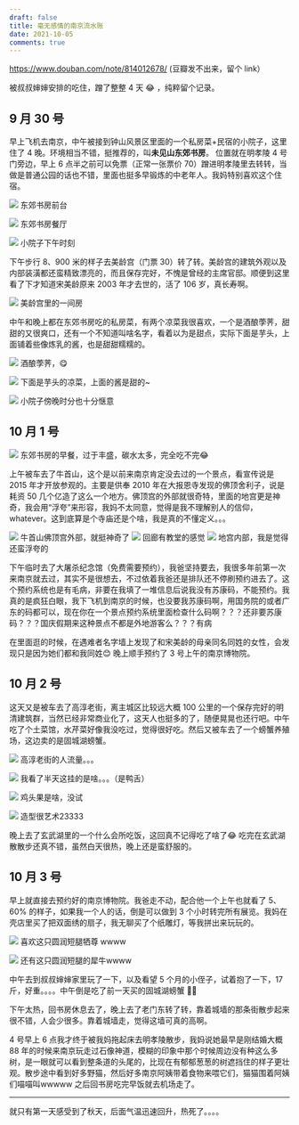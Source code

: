 ```yaml
---
draft: false
title: 毫无感情的南京流水账
date: 2021-10-05
comments: true
---
```


https://www.douban.com/note/814012678/ (豆瓣发不出来，留个 link）

被叔叔婶婶安排的吃住，蹭了整整 4 天 😂 ，纯粹留个记录。

## 9 月 30 号

早上飞机去南京，中午被接到钟山风景区里面的一个私房菜+民宿的小院子，这里住了 4 晚。环境相当不错，挺推荐的，叫**未见山东郊书房**。
位置就在明孝陵 4 号门旁边，早上 6 点半之前可以免票（正常一张票价 70）蹭进明孝陵里去转转，当做是普通公园的话也不错，里面也挺多早锻炼的中老年人。我妈特别喜欢这个住宿。

![](../../assets/images/2021-nanjing/1.jpg)
东郊书房前台

![](../../assets/images/2021-nanjing/2.jpg)
东郊书房餐厅

![](../../assets/images/2021-nanjing/3.jpg)
小院子下午时刻

下午步行 8、900 米的样子去美龄宫（门票 30）转了转。美龄宫的建筑外观以及内部装潢都还蛮精致漂亮的，而且保存完好，不愧是曾经的主席官邸。顺便到这里看了下才知道宋美龄原来 2003 年才去世的，活了 106 岁，真长寿啊。

![](../../assets/images/2021-nanjing/4.jpg)
美龄宫里的一间房

中午和晚上都在东郊书房吃的私房菜，有两个凉菜我很喜欢，一个是酒酿荸荠，甜甜的又很爽口，还有一个不知道叫啥名字，看着以为是甜点，实际下面是芋头，上面铺着些像炼乳的酱，也是甜甜糯糯的。

![](../../assets/images/2021-nanjing/6.jpg)
酒酿荸荠，😋

![](../../assets/images/2021-nanjing/7.jpg)
下面是芋头的凉菜，上面的酱是甜的~

![](../../assets/images/2021-nanjing/5.jpg)
小院子傍晚时分也十分惬意


## 10 月 1 号

![](../../assets/images/2021-nanjing/8.jpg)
东郊书房的早餐，过于丰盛，碳水太多，完全吃不完😂

上午被车去了牛首山，这个是以前来南京肯定没去过的一个景点，看宣传说是 2015 年才开放参观的。主要是供奉 2010 年在大报恩寺发现的佛顶舍利子，说是耗资 50 几个亿造了这么一个地方。佛顶宫的外部就很奇特，里面的地宫更是神奇，我会用“浮夸”来形容，我妈不太同意，觉得是我不理解别人的信仰，whatever。这到底算是个寺庙还是个啥，我是真的不懂定义。。。

![](../../assets/images/2021-nanjing/9.jpg)
牛首山佛顶宫外部，就挺神奇了
![](../../assets/images/2021-nanjing/11.jpg)
回廊有教堂的感觉
![](../../assets/images/2021-nanjing/12.jpg)
地宫内部，我是觉得还蛮浮夸的


下午临时去了大屠杀纪念馆（免费需要预约），我爸坚持要去，我很多年前第一次来南京就去过，其实不是很想去，不过依着我爸还是排队还不停刷预约进去了。这个预约系统也是有毛病，非要在我填了一堆信息后说我没有苏康码，不能预约。我真的是疯狂白眼，我下飞机到南京的时候，也没要我苏康码啊，用国务院的或者广东的码都可以，现在你在一个景点预约系统里面检查什么码啊？？？还非要苏康码？？？国庆假期来这种景点不都是外地游客么？？？有病

在里面逛的时候，在遇难者名字墙上发现了和宋美龄的母亲同名同姓的女性，会发现只是因为她们都和我同姓😊
晚上顺手预约了 3 号上午的南京博物院。


## 10 月 2 号
这天又是被车去了高淳老街，离主城区比较远大概 100 公里的一个保存完好的明清建筑群，当然已经非常商业化了，这天人也挺多的了，随便晃晃也还行吧。中午吃了个土菜馆，水芹菜好像我没吃过，觉得很好吃。然后又被车去了一个螃蟹养殖场，这边卖的是固城湖螃蟹。

![](../../assets/images/2021-nanjing/14.jpg)
高淳老街的人流量。。。

![](../../assets/images/2021-nanjing/15.jpg)
我看了半天这挂的是啥。。。（是鸭舌）

![](../../assets/images/2021-nanjing/16.jpg)
鸡头果是啥，没试

![](../../assets/images/2021-nanjing/17.jpg)
造型很艺术23333

晚上去了玄武湖里的一个什么会所吃饭，这回真不记得吃了啥了😂
吃完在玄武湖散散步还真不错，虽然白天很热，晚上还是蛮舒服的。


## 10 月 3 号

早上就直接去预约好的南京博物院。我爸走不动，配合他一个上午也就看了 5、60% 的样子，如果我一个人的话，倒是可以做到 3 个小时转完所有展览。我妈在壳店里买了把双面绣的扇子，我无聊买了个纸雕灯，等我拼出来玩玩的。

![](../../assets/images/2021-nanjing/18.jpg)
喜欢这只圆润短腿牺尊 wwww

![](../../assets/images/2021-nanjing/20.jpg)
还有这只圆润短腿的犀牛wwww


中午去到叔叔婶婶家里玩了一下，以及看望 5 个月的小侄子，试着抱了一下，17 斤，好重。。。。中午倒是吃了前一天买的固城湖螃蟹 🤟🏻

下午太热，回书房休息去了，晚上去了老门东转了转，靠着城墙的那条街散步起来很不错，人会少很多。靠着城墙走，觉得这墙可真的高啊。

4 号早上 6 点我才终于被我妈拖起床去明孝陵散步，我妈说她最早是刚结婚大概 88 年的时候来南京玩走过石像神道，模糊的印象中那个时候周边没有种这么多树，是一眼就可以看到整条道的头尾的，比现在有郁郁葱葱的树遮挡住的样子更壮观。散步途中看到好多野猫，然后好多南京阿姨带着食物来喂它们，猫猫围着阿姨们喵喵叫wwwww  之后回书房吃完早饭就去机场走了。

---

就只有第一天感受到了秋天，后面气温迅速回升，热死了。。。。
